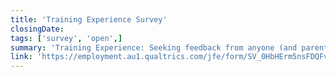 ```yaml
---
title: 'Training Experience Survey'
closingDate: 
tags: ['survey', 'open',]
summary: 'Training Experience: Seeking feedback from anyone (and parents/carers) who has undertaken VET training in the last five years.'
link: 'https://employment.au1.qualtrics.com/jfe/form/SV_0HbHErm5nsFDQFv'
---
```



